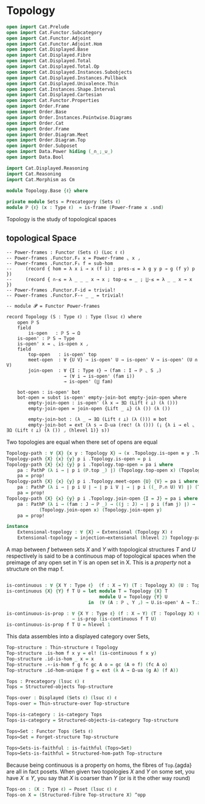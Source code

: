  # Topology



```agda
open import Cat.Prelude
open import Cat.Functor.Subcategory
open import Cat.Functor.Adjoint
open import Cat.Functor.Adjoint.Hom
open import Cat.Displayed.Base
open import Cat.Displayed.Fibre
open import Cat.Displayed.Total
open import Cat.Displayed.Total.Op
open import Cat.Displayed.Instances.Subobjects
open import Cat.Displayed.Instances.Pullback
open import Cat.Displayed.Univalence.Thin
open import Cat.Instances.Shape.Interval 
open import Cat.Displayed.Cartesian
open import Cat.Functor.Properties
open import Order.Frame
open import Order.Base
open import Order.Instances.Pointwise.Diagrams 
open import Order.Cat
open import Order.Frame
open import Order.Diagram.Meet
open import Order.Diagram.Top
open import Order.Subposet
open import Data.Power hiding (_∩_;_∪_)
open import Data.Bool

import Cat.Displayed.Reasoning
import Cat.Reasoning
import Cat.Morphism as Cm

module Topology.Base {ℓ} where
    
private module Sets = Precategory (Sets ℓ)
module ℙ {ℓ} (x : Type ℓ)  = is-frame (Power-frame x .snd) 
```

 Topology is the study of topological spaces

 ## topological Space

```
-- Power-frames : Functor (Sets ℓ) (Loc ℓ ℓ)
-- Power-frames .Functor.F₀ x = Power-frame ⌞ x ⌟
-- Power-frames .Functor.F₁ f = sub-hom 
--     (record { hom = λ x i → x (f i) ; pres-≤ = λ g y p → g (f y) p })
--     (record { ∩-≤ = λ _ _ _ x → x ; top-≤ = _ ; ⋃-≤ = λ _ _ x → x })
-- Power-frames .Functor.F-id = trivial!
-- Power-frames .Functor.F-∘ _ _ = trivial!

-- module 𝓟 = Functor Power-frames

record Topology (S : Type ℓ) : Type (lsuc ℓ) where
    open ℙ S
    field
        is-open   : ℙ S → Ω
    is-open' : ℙ S → Type
    is-open' x = ⌞ is-open x ⌟
    field
        top-open   : is-open' top
        meet-open  : ∀ {U V} → is-open' U → is-open' V → is-open' (U ∩ V)
        join-open  : ∀ {I : Type ℓ} → (fam : I → ℙ ⌞ S ⌟) 
                     → (∀ i → is-open' (fam i))
                     → is-open' (⋃ fam)

    bot-open : is-open' bot
    bot-open = subst is-open' empty-join-bot empty-join-open where
        empty-join-open : is-open' (λ x → ∃Ω (Lift ℓ ⊥) (λ ()))
        empty-join-open = join-open {Lift _ ⊥} (λ ()) (λ ())
 
        empty-join-bot : (λ _ → ∃Ω (Lift ℓ ⊥) (λ ())) ≡ bot
        empty-join-bot = ext (λ s → Ω-ua (rec! (λ ())) (¡ {λ i → el ⌞ ∃Ω (Lift ℓ ⊥) (λ ()) ⌟ (hlevel 1)} s))
```

Two topologies are equal when there set of opens are equal

```agda
Topology-path : ∀ {X} {x y : Topology X} → (x .Topology.is-open ≡ y .Topology.is-open) → x ≡ y
Topology-path {X} {x} {y} p i .Topology.is-open = p i
Topology-path {X} {x} {y} p i .Topology.top-open = pa i where
    pa : PathP (λ i → ∣ p i (ℙ.top _) ∣) (Topology.top-open x) (Topology.top-open y)
    pa = prop!
Topology-path {X} {x} {y} p i .Topology.meet-open {U} {V} = pa i where
    pa : PathP (λ i → ∣ p i U ∣ → ∣ p i V ∣ → ∣ p i ((_ ℙ.∩ U) V) ∣) (Topology.meet-open x) (Topology.meet-open y)
    pa = prop!
Topology-path {X} {x} {y} p i .Topology.join-open {I = J} = pa i where
    pa : PathP (λ i → (fam : J → ℙ _) → ((j : J) → ∣ p i (fam j) ∣) → ∣ p i (ℙ.⋃ _ fam) ∣)
            (Topology.join-open x) (Topology.join-open y)
    pa = prop!

instance
    Extensional-topology : ∀ {X} → Extensional (Topology X) ℓ
    Extensional-topology = injection→extensional (hlevel 2) Topology-path Extensional-Π


```



A map between $f$ between sets $X$ and $Y$ with topological structures $T$ and $U$
respectively is said to be a continuous map of topological spaces when
the preimage of any open set in Y is an open set in X. This is a *property* not 
a structure on the map f.

```agda

is-continuous : ∀ {X Y : Type ℓ}  (f : X → Y) (T : Topology X) (U : Topology Y) → Type ℓ
is-continuous {X} {Y} f T U = let module T = Topology {X} T
                                  module U = Topology {Y} U
                              in  (∀ (A : ℙ ⌞ Y ⌟) → U.is-open' A → T.is-open' (A ⊙ f)) 

is-continuous-is-prop : ∀ {X Y : Type ℓ} (f : X → Y) (T : Topology X) (U : Topology Y)
                        → is-prop (is-continuous f T U)
is-continuous-is-prop f T U = hlevel 1
```

This data assembles into a displayed category over Sets, 


```agda
Top-structure : Thin-structure ℓ Topology
Top-structure .is-hom f x y = el! (is-continuous f x y)
Top-structure .id-is-hom _ x = x
Top-structure .∘-is-hom f g fc gc A o = gc (A ⊙ f) (fc A o)
Top-structure .id-hom-unique f g = ext (λ A → Ω-ua (g A) (f A))

Tops : Precategory (lsuc ℓ) ℓ
Tops = Structured-objects Top-structure

Tops-over : Displayed (Sets ℓ) (lsuc ℓ) ℓ
Tops-over = Thin-structure-over Top-structure

Tops-is-category : is-category Tops
Tops-is-category = Structured-objects-is-category Top-structure

Tops↪Set : Functor Tops (Sets ℓ)
Tops↪Set = Forget-structure Top-structure

Tops↪Sets-is-faithful : is-faithful (Tops↪Set)
Tops↪Sets-is-faithful = Structured-hom-path Top-structure

``` 

Because being continuous is a property on homs, the fibres of `Top`.{agda}
are all in fact posets. When given two topologies $X$ and $Y$ on some set, you have
$X \leq Y$, you say that $X$ is coarser than $Y$ (or is it the other way round)

```agda
Tops-on : (X : Type ℓ) → Poset (lsuc ℓ) ℓ
Tops-on X = (Structured-fibre Top-structure X) ^opp
```